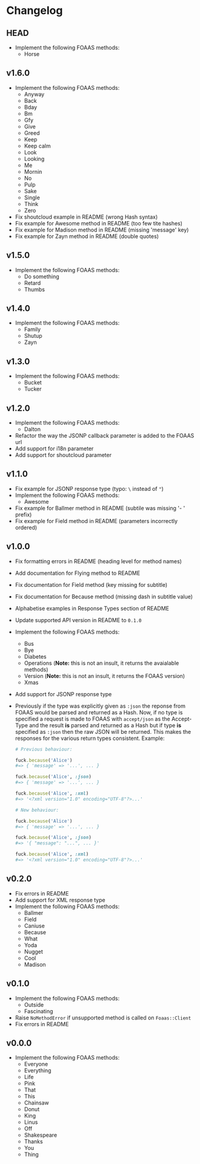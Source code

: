 # Changelog

## HEAD

* Implement the following FOAAS methods:
  * Horse

## v1.6.0

* Implement the following FOAAS methods:
  * Anyway
  * Back
  * Bday
  * Bm
  * Gfy
  * Give
  * Greed
  * Keep
  * Keep calm
  * Look
  * Looking
  * Me
  * Mornin
  * No
  * Pulp
  * Sake
  * Single
  * Think
  * Zero
* Fix shoutcloud example in README (wrong Hash syntax)
* Fix example for Awesome method in README (too few tite hashes)
* Fix example for Madison method in README (missing 'message' key)
* Fix example for Zayn method in README (double quotes)

## v1.5.0

* Implement the following FOAAS methods:
  * Do something
  * Retard
  * Thumbs

## v1.4.0

* Implement the following FOAAS methods:
  * Family
  * Shutup
  * Zayn

## v1.3.0

* Implement the following FOAAS methods:
  * Bucket
  * Tucker

## v1.2.0

* Implement the following FOAAS methods:
  * Dalton
* Refactor the way the JSONP callback parameter is added to the FOAAS url
* Add support for i18n parameter
* Add support for shoutcloud parameter

## v1.1.0

* Fix example for JSONP response type (typo: `\` instead of `"`)
* Implement the following FOAAS methods:
  * Awesome
* Fix example for Ballmer method in README (subtile was missing '- ' prefix)
* Fix example for Field method in README (parameters incorrectly ordered)

## v1.0.0

* Fix formatting errors in README (heading level for method names)
* Add documentation for Flying method to README
* Fix documentation for Field method (key missing for subtitle)
* Fix documentation for Because method (missing dash in subtitle value)
* Alphabetise examples in Response Types section of README
* Update supported API version in README to `0.1.0`
* Implement the following FOAAS methods:
  * Bus
  * Bye
  * Diabetes
  * Operations (__Note:__ this is not an insult, it returns the avaialable methods)
  * Version (__Note:__ this is not an insult, it returns the FOAAS version)
  * Xmas
* Add support for JSONP response type
* Previously if the type was explicitly given as `:json` the reponse from FOAAS would
  be parsed and returned as a Hash. Now, if no type is specified a request is made to
  FOAAS with `accept/json` as the Accept-Type and the result **is** parsed and returned
  as a Hash but if type __is__ specified as `:json` then the raw JSON will be returned.
  This makes the responses for the various return types consistent. Example:

  ```ruby
  # Previous behaviour:

  fuck.because('Alice')
  #=> { 'message' => '...', ... }

  fuck.because('Alice', :json)
  #=> { 'message' => '...', ... }

  fuck.because('Alice', :xml)
  #=> '<?xml version="1.0" encoding="UTF-8"?>...'

  # New behaviour:

  fuck.because('Alice')
  #=> { 'message' => '...', ... }

  fuck.because('Alice', :json)
  #=> '{ "message": "...", ... }'

  fuck.because('Alice', :xml)
  #=> '<?xml version="1.0" encoding="UTF-8"?>...'
  ```

## v0.2.0

* Fix errors in README
* Add support for XML response type
* Implement the following FOAAS methods:
  * Ballmer
  * Field
  * Caniuse
  * Because
  * What
  * Yoda
  * Nugget
  * Cool
  * Madison

## v0.1.0

* Implement the following FOAAS methods:
  * Outside
  * Fascinating
* Raise `NoMethodError` if unsupported method is called on `Foaas::Client`
* Fix errors in README

## v0.0.0

* Implement the following FOAAS methods:
  * Everyone
  * Everything
  * Life
  * Pink
  * That
  * This
  * Chainsaw
  * Donut
  * King
  * Linus
  * Off
  * Shakespeare
  * Thanks
  * You
  * Thing
